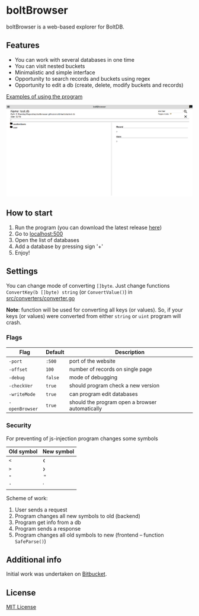# boltBrowser

boltBrowser is a web-based explorer for BoltDB.

## Features

+ You can work with several databases in one time
+ You can visit nested buckets
+ Minimalistic and simple interface
+ Opportunity to search records and buckets using regex
+ Opportunity to edit a db (create, delete, modify buckets and records)

[Examples of using the program](Examples.md)

![1](stuff/screenshot.png)

## How to start

1. Run the program (you can download the latest release [here](https://github.com/ShoshinNikita/boltBrowser/releases))
1. Go to [localhost:500](http://localhost:500)
1. Open the list of databases
1. Add a database by pressing sign '+'
1. Enjoy!

## Settings

You can change mode of converting `[]byte`. Just change functions `ConvertKey(b []byte) string` (or `ConvertValue()`) in [src/converters/converter.go](src/converters/converters.go)

__Note__: function will be used for converting all keys (or values). So, if your keys (or values) were converted from either `string` or `uint` program will crash.

### Flags

Flag | Default | Description
---- | ------ | -------
`-port` | `:500` | port of the website
`-offset` | `100` | number of records on single page
`-debug` | `false` | mode of debugging
`-checkVer` | `true` | should program check a new version
`-writeMode` | `true` | can program edit databases
`-openBrowser` | `true` | should the program open a browser automatically

### Security

For preventing of js-injection program changes some symbols

Old symbol | New symbol
---------- | ----------
`<` | `❮`
`>` | `❯`
`"` | `＂`
`'` | `ߴ`

Scheme of work:

1. User sends a request
1. Program changes all new symbols to old (backend)
1. Program get info from a db
1. Program sends a response
1. Program changes all old symbols to new (frontend – function `SafeParse()`)

## Additional info

Initial work was undertaken on [Bitbucket](https://bitbucket.org/ShoshinNikita/boltbrowser).

## License

[MIT License](LICENSE)